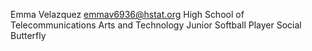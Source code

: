 Emma Velazquez
emmav6936@hstat.org
High School of Telecommunications Arts and Technology
Junior
Softball Player
Social Butterfly
